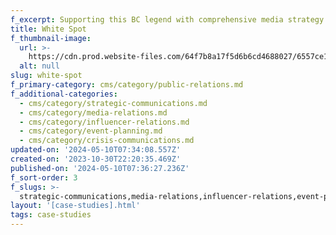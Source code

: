 ```yaml
---
f_excerpt: Supporting this BC legend with comprehensive media strategy and execution.
title: White Spot
f_thumbnail-image:
  url: >-
    https://cdn.prod.website-files.com/64f7b8a17f5d6b6cd4688027/6557ce19648c5332e0925c86_casamia_media_04_2_2x.webp
  alt: null
slug: white-spot
f_primary-category: cms/category/public-relations.md
f_additional-categories:
  - cms/category/strategic-communications.md
  - cms/category/media-relations.md
  - cms/category/influencer-relations.md
  - cms/category/event-planning.md
  - cms/category/crisis-communications.md
updated-on: '2024-05-10T07:34:08.557Z'
created-on: '2023-10-30T22:20:35.469Z'
published-on: '2024-05-10T07:36:27.236Z'
f_sort-order: 3
f_slugs: >-
  strategic-communications,media-relations,influencer-relations,event-planning,crisis-communications
layout: '[case-studies].html'
tags: case-studies
---
```



